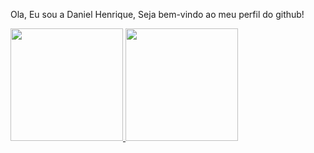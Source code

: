  Ola, Eu sou a Daniel Henrique, Seja bem-vindo ao meu perfil do github!
 <div>
  <a href="https://github.com/eudanielhenrique">
  <img height="180em" src="https://github-readme-stats.vercel.app/api?username=eudanielhenrique&show_icons=true&theme=dark&include_all_commits=true&count_private=true"/>
  <img height="180em" src="https://github-readme-stats.vercel.app/api/top-langs/?username=eudanielhenrique&layout=compact&langs_count=16&theme=dark"/>
<div>
